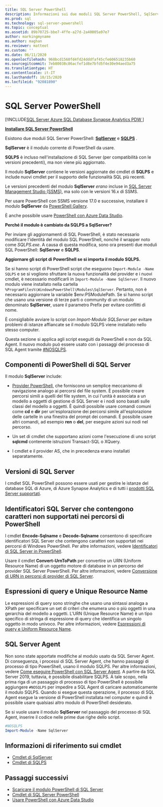 ```yaml
---
title: SQL Server PowerShell
description: Informazioni sui due moduli SQL Server PowerShell, SqlServer e SQLPS, che includono i provider e i cmdlet di PowerShell.
ms.prod: sql
ms.technology: sql-server-powershell
ms.topic: conceptual
ms.assetid: 89b70725-bbe7-4ffe-a27d-2a40005a97e7
author: markingmyname
ms.author: maghan
ms.reviewer: matteot
ms.custom: ''
ms.date: 06/11/2020
ms.openlocfilehash: 968bcd1560fd4fd24dddfaf45cfe606518235b60
ms.sourcegitcommit: 7eb80038c86acfef1d8e7bfd5f4e30e94aed3a75
ms.translationtype: HT
ms.contentlocale: it-IT
ms.lasthandoff: 10/15/2020
ms.locfileid: "92081890"
---
```

# <a name="sql-server-powershell"></a>SQL Server PowerShell

[!INCLUDE[SQL Server Azure SQL Database Synapse Analytics PDW ](../includes/applies-to-version/sql-asdb-asdbmi-asa-pdw.md)]

**[Installare SQL Server PowerShell](download-sql-server-ps-module.md)**

Esistono due moduli SQL Server PowerShell: **[SqlServer](https://docs.microsoft.com/powershell/module/sqlserver)** e **[SQLPS](https://docs.microsoft.com/powershell/module/sqlps)** .

**SqlServer** è il modulo corrente di PowerShell da usare.

**SQLPS** è incluso nell'installazione di SQL Server (per compatibilità con le versioni precedenti), ma non viene più aggiornato.

Il modulo **SqlServer** contiene le versioni aggiornate dei cmdlet di **SQLPS** e include nuovi cmdlet per il supporto delle funzionalità SQL più recenti.

Le versioni precedenti del modulo **SqlServer** *erano* incluse in [SQL Server Management Studio (SSMS)](../ssms/download-sql-server-management-studio-ssms.md), ma solo con le versioni 16.x di SSMS.

Per usare PowerShell con SSMS versione 17.0 e successive, installare il modulo **SqlServer** da [PowerShell Gallery](https://www.powershellgallery.com/packages/SqlServer).

È anche possibile usare [PowerShell con Azure Data Studio](../azure-data-studio/extensions/powershell-extension.md).

**Perché il modulo è cambiato da SQLPS a SqlServer?**

Per inviare gli aggiornamenti di SQL PowerShell, è stato necessario modificare l'identità del modulo SQL PowerShell, nonché il wrapper noto come *SQLPS.exe*. A causa di questa modifica, sono ora presenti due moduli SQL PowerShell: **SqlServer** e **SQLPS**.  

**Aggiornare gli script di PowerShell se si importa il modulo SQLPS.**

Se si hanno script di PowerShell script che eseguono `Import-Module -Name SQLPS` e se si vogliono sfruttare la nuova funzionalità del provider e i nuovi cmdlet, è necessario modificarli in `Import-Module -Name SqlServer`. Il nuovo modulo viene installato nella cartella `%ProgramFiles%\WindowsPowerShell\Modules\SqlServer`. Pertanto, non è necessario aggiornare la variabile $env:PSModulePath. Se si hanno script che usano una versione di terze parti o community di un modulo denominato **SqlServer**, usare il parametro Prefix per evitare conflitti di nome.

È consigliabile avviare lo script con *Import-Module SQLServer* per evitare problemi di istanze affiancate se il modulo SQLPS viene installato nello stesso computer.

Questa sezione si applica agli script eseguiti da PowerShell e non da SQL Agent. Il nuovo modulo può essere usato con i passaggi del processo di SQL Agent tramite [#NOSQLPS](#sql-server-agent).

## <a name="sql-server-powershell-components"></a>Componenti di PowerShell di SQL Server

Il modulo **SqlServer** include:

- [Provider PowerShell](/powershell/module/microsoft.powershell.core/about/about_providers), che forniscono un semplice meccanismo di navigazione analogo ai percorsi del file system. È possibile creare percorsi simili a quelli del file system, in cui l'unità è associata a un modello a oggetti di gestione di SQL Server e i nodi sono basati sulle classi del modello a oggetti. È quindi possibile usare comandi comuni come **cd** e **dir** per un'esplorazione dei percorsi simile all'esplorazione delle cartelle in una finestra del prompt dei comandi. È possibile usare altri comandi, ad esempio **ren** o **del**, per eseguire azioni sui nodi nel percorso.

- Un set di cmdlet che supportano azioni come l'esecuzione di uno script **sqlcmd** contenente istruzioni Transact-SQL o XQuery.  

- I cmdlet e il provider AS, che in precedenza erano installati separatamente.

## <a name="sql-server-versions"></a>Versioni di SQL Server

I cmdlet SQL PowerShell possono essere usati per gestire le istanze del database SQL di Azure, di Azure Synapse Analytics e di tutti i [prodotti SQL Server supportati](https://support.microsoft.com/lifecycle/search/1044).

## <a name="sql-server-identifiers-that-contain-characters-not-supported-in-powershell-paths"></a>Identificatori SQL Server che contengono caratteri non supportati nei percorsi di PowerShell

I cmdlet **Encode-Sqlname** e **Decode-Sqlname** consentono di specificare identificatori SQL Server che contengono caratteri non supportati nei percorsi di Windows PowerShell. Per altre informazioni, vedere [Identificatori di SQL Server in PowerShell](sql-server-identifiers-in-powershell.md).

Usare il cmdlet **Convert-UrnToPath** per convertire un URN (Uniform Resource Name) di un oggetto motore di database in un percorso del provider SQL Server PowerShell. Per altre informazioni, vedere [Conversione di URN in percorsi di provider di SQL Server](/powershell/module/sqlserver/Convert-UrnToPath).
  
## <a name="query-expressions-and-unique-resource-names"></a>Espressioni di query e Unique Resource Name  

Le espressioni di query sono stringhe che usano una sintassi analoga a XPath per specificare un set di criteri che enumera uno o più oggetti in una gerarchia del modello a oggetti. L'URN (Unique Resource Name) è un tipo specifico di stringa di espressione di query che identifica un singolo oggetto in modo univoco. Per altre informazioni, vedere [Espressioni di query e Uniform Resource Name](query-expressions-and-uniform-resource-names.md).

## <a name="sql-server-agent"></a>SQL Server Agent

Non sono state apportate modifiche al modulo usato da SQL Server Agent. Di conseguenza, i processi di SQL Server Agent, che hanno passaggi di processo di tipo PowerShell, usano il modulo SQLPS. Per altre informazioni, vedere [Come eseguire PowerShell con SQL Server Agent](run-windows-powershell-steps-in-sql-server-agent.md). A partire da SQL Server 2019, tuttavia, è possibile disabilitare SQLPS. A tale scopo, nella prima riga di un passaggio di processo di tipo PowerShell è possibile aggiungere `#NOSQLPS` per impedire a SQL Agent di caricare automaticamente il modulo SQLPS. Quando si esegue questa operazione, il processo di SQL Agent esegue la versione di PowerShell installata nel computer e quindi è possibile usare qualsiasi altro modulo di PowerShell desiderato.

Se si vuole usare il modulo **SqlServer** nel passaggio del processo di SQL Agent, inserire il codice nelle prime due righe dello script.

```powershell
#NOSQLPS
Import-Module -Name SqlServer
```

## <a name="cmdlet-reference"></a>Informazioni di riferimento sui cmdlet

- [Cmdlet di SqlServer](/powershell/module/sqlserver)
- [Cmdlet di SQLPS](/powershell/module/sqlps)

## <a name="next-steps"></a>Passaggi successivi

- [Scaricare il modulo PowerShell di SQL Server](download-sql-server-ps-module.md)
- [Cmdlet di SQL Server PowerShell](/powershell/module/sqlserver)
- [Usare PowerShell con Azure Data Studio](../azure-data-studio/extensions/powershell-extension.md)
